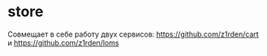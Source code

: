 # store
Совмещает в себе работу двух сервисов: https://github.com/z1rden/cart и https://github.com/z1rden/loms
